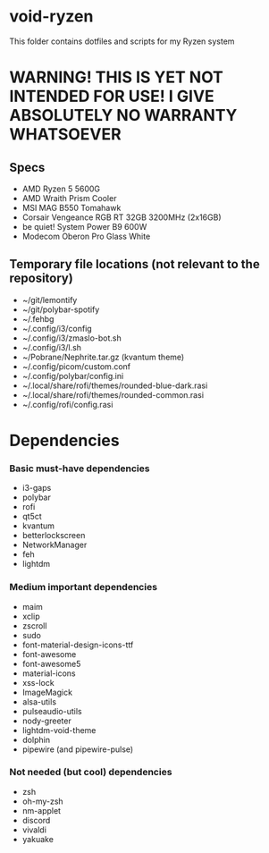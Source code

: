 # void-ryzen
This folder contains dotfiles and scripts for my Ryzen system

# WARNING! THIS IS YET NOT INTENDED FOR USE! I GIVE ABSOLUTELY NO WARRANTY WHATSOEVER

## Specs
- AMD Ryzen 5 5600G
- AMD Wraith Prism Cooler
- MSI MAG B550 Tomahawk
- Corsair Vengeance RGB RT 32GB 3200MHz (2x16GB)
- be quiet! System Power B9 600W
- Modecom Oberon Pro Glass White

## Temporary file locations (not relevant to the repository)
- ~/git/lemontify
- ~/git/polybar-spotify
- ~/.fehbg
- ~/.config/i3/config
- ~/.config/i3/zmaslo-bot.sh
- ~/.config/i3/l.sh
- ~/Pobrane/Nephrite.tar.gz (kvantum theme)
- ~/.config/picom/custom.conf
- ~/.config/polybar/config.ini
- ~/.local/share/rofi/themes/rounded-blue-dark.rasi
- ~/.local/share/rofi/themes/rounded-common.rasi
- ~/.config/rofi/config.rasi

# Dependencies

### Basic must-have dependencies
- i3-gaps
- polybar
- rofi
- qt5ct
- kvantum
- betterlockscreen
- NetworkManager
- feh
- lightdm

### Medium important dependencies
- maim
- xclip
- zscroll
- sudo
- font-material-design-icons-ttf
- font-awesome
- font-awesome5
- material-icons
- xss-lock
- ImageMagick
- alsa-utils
- pulseaudio-utils
- nody-greeter
- lightdm-void-theme
- dolphin
- pipewire (and pipewire-pulse)

### Not needed (but cool) dependencies
- zsh
- oh-my-zsh
- nm-applet
- discord
- vivaldi
- yakuake